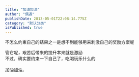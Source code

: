 ```yaml
---
title: "加油加油"
author: "偶遇"
publishDate: 2013-05-01T22:08:14.775Z
category: "默认分类"
isPublished: true
---
```


不怎么约束自己的结果之一是想不到能够用来刺激自己的奖励方案呢<div>管它呢，艰苦后带来的提升本来就是激励</div><div>不过，确实要约束一下自己了，吃喝玩乐什么的<br><wbr><div>加油加油。</div></div>